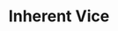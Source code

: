 ---
title: Inherent Vice
code: INHE
thumbnail-image: # full url or relative path to the image for the card on the home page
featured-image: # full url or relative path to the image for the top of the film page
featured-image-alt: # alt text for the banner image on the film page
deployed: false
---